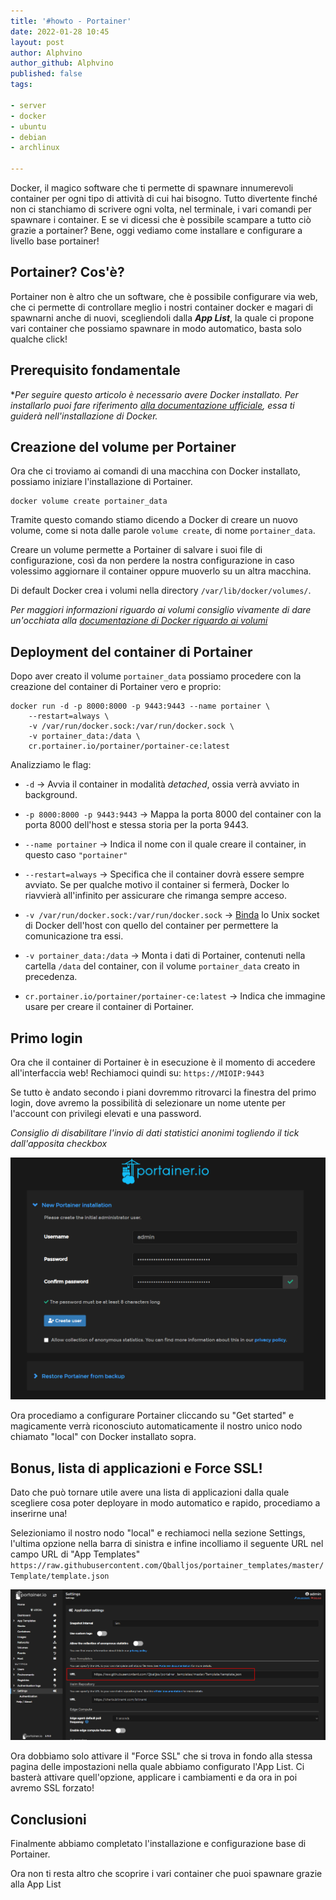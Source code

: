 ```yaml
---
title: '#howto - Portainer' 
date: 2022-01-28 10:45
layout: post 
author: Alphvino
author_github: Alphvino
published: false
tags: 

- server
- docker
- ubuntu
- debian
- archlinux

---
```


Docker, il magico software che ti permette di spawnare innumerevoli container per ogni tipo di attività di cui hai bisogno. Tutto divertente finché non ci stanchiamo di scrivere ogni volta, nel terminale, i vari comandi per spawnare i container. 
E se vi dicessi che è possibile scampare a tutto ciò grazie a portainer? Bene, oggi vediamo come installare e configurare a livello base portainer!

## Portainer? Cos'è?

Portainer non è altro che un software, che è possibile configurare via web, che ci permette di controllare meglio i nostri container docker e magari di spawnarni anche di nuovi, scegliendoli dalla ***App List***, la quale ci propone vari container che possiamo spawnare in modo automatico, basta solo qualche click!

## Prerequisito fondamentale

**Per seguire questo articolo è necessario avere Docker installato. Per installarlo puoi fare riferimento [alla documentazione ufficiale](https://docs.docker.com/engine/install/), essa ti guiderà nell'installazione di Docker.*

## Creazione del volume per Portainer

Ora che ci troviamo ai comandi di una macchina con Docker installato, possiamo iniziare l'installazione di Portainer.

```shell
docker volume create portainer_data
```

Tramite questo comando stiamo dicendo a Docker di creare un nuovo volume, come si nota dalle parole `volume create`, di nome `portainer_data`.

Creare un volume permette a Portainer di salvare i suoi file di configurazione, così da non perdere la nostra configurazione in caso volessimo aggiornare il container oppure muoverlo su un altra macchina.

Di default Docker crea i volumi nella directory `/var/lib/docker/volumes/`.

*Per maggiori informazioni riguardo ai volumi consiglio vivamente di dare un'occhiata alla [documentazione di Docker riguardo ai volumi](https://docs.docker.com/storage/volumes/)*

## Deployment del container di Portainer

Dopo aver creato il volume `portainer_data` possiamo procedere con la creazione del container di Portainer vero e proprio:

```shell
docker run -d -p 8000:8000 -p 9443:9443 --name portainer \
    --restart=always \
    -v /var/run/docker.sock:/var/run/docker.sock \
    -v portainer_data:/data \
    cr.portainer.io/portainer/portainer-ce:latest
```

Analizziamo le flag:

- `-d` -> Avvia il container in modalità *detached*, ossia verrà avviato in background. 

- `-p 8000:8000 -p 9443:9443` -> Mappa la porta 8000 del container con la porta 8000 dell'host e stessa storia per la porta 9443.

- `--name portainer` -> Indica il nome con il quale creare il container, in questo caso `"portainer"`

- `--restart=always` -> Specifica che il container dovrà essere sempre avviato. Se per qualche motivo il container si fermerà, Docker lo riavvierà all'infinito per assicurare che rimanga sempre acceso.

- `-v /var/run/docker.sock:/var/run/docker.sock` -> [Binda](https://docs.docker.com/storage/bind-mounts/) lo Unix socket di Docker dell'host con quello del container per permettere la comunicazione tra essi.

- `-v portainer_data:/data` -> Monta i dati di Portainer, contenuti nella cartella `/data` del container, con il volume `portainer_data` creato in precedenza.

- `cr.portainer.io/portainer/portainer-ce:latest` -> Indica che immagine usare per creare il container di Portainer.

## Primo login

Ora che il container di Portainer è in esecuzione è il momento di accedere all'interfaccia web! Rechiamoci quindi su: `https://MIOIP:9443`

Se tutto è andato secondo i piani dovremmo ritrovarci la finestra del primo login, dove avremo la possibilità di selezionare un nome utente per l'account con privilegi elevati e una password.

*Consiglio di disabilitare l'invio di dati statistici anonimi togliendo il tick dall'apposita checkbox*

![Primo login](/uploads/portainer/primologin.png)

Ora procediamo a configurare Portainer cliccando su "Get started" e magicamente verrà riconosciuto automaticamente il nostro unico nodo chiamato "local" con Docker installato sopra.

## Bonus, lista di applicazioni e Force SSL!

Dato che può tornare utile avere una lista di applicazioni dalla quale scegliere cosa poter deployare in modo automatico e rapido, procediamo a inserirne una!

Selezioniamo il nostro nodo "local" e rechiamoci nella sezione Settings, l'ultima opzione nella barra di sinistra e infine incolliamo il seguente URL nel campo URL di "App Templates" `https://raw.githubusercontent.com/Qballjos/portainer_templates/master/Template/template.json`

![App list](/uploads/portainer/apps.png)

Ora dobbiamo solo attivare il "Force SSL" che si trova in fondo alla stessa pagina delle impostazioni nella quale abbiamo configurato l'App List. Ci basterà attivare quell'opzione, applicare i cambiamenti e da ora in poi avremo SSL forzato!

## Conclusioni

Finalmente abbiamo completato l'installazione e configurazione base di Portainer.

Ora non ti resta altro che scoprire i vari container che puoi spawnare grazie alla App List
